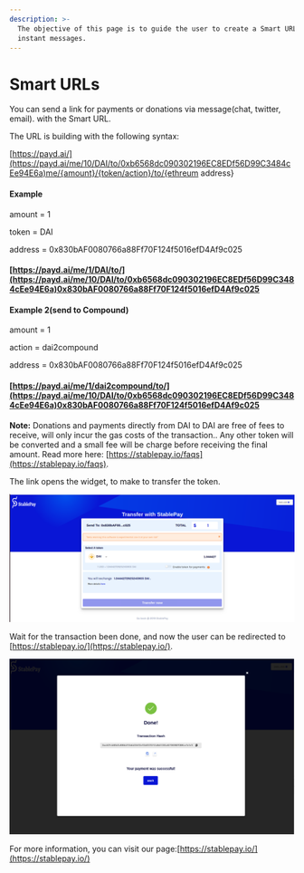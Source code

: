 ```yaml
---
description: >-
  The objective of this page is to guide the user to create a Smart URL for
  instant messages.
---
```


# Smart URLs

You can send a link for payments or donations via message\(chat, twitter, email\). with the Smart URL.

The URL is building with the following syntax:

[https://payd.ai/](https://payd.ai/me/10/DAI/to/0xb6568dc090302196EC8EDf56D99C3484cEe94E6a)me/{amount}/{token/action}/to/{ethreum address}

#### Example

amount = 1

token = DAI

address = 0x830bAF0080766a88Ff70F124f5016efD4Af9c025

#### [https://payd.ai/me/1/DAI/to/](https://payd.ai/me/10/DAI/to/0xb6568dc090302196EC8EDf56D99C3484cEe94E6a)0x830bAF0080766a88Ff70F124f5016efD4Af9c025

#### Example 2\(send to Compound\)

amount = 1

action = dai2compound

address = 0x830bAF0080766a88Ff70F124f5016efD4Af9c025

#### [https://payd.ai/me/1/dai2compound/to/](https://payd.ai/me/10/DAI/to/0xb6568dc090302196EC8EDf56D99C3484cEe94E6a)0x830bAF0080766a88Ff70F124f5016efD4Af9c025

**Note:** Donations and payments directly from DAI to DAI are free of fees to receive, will only incur the gas costs of the transaction.. Any other token will be converted and a small fee will be charge before receiving the final amount. Read more here: [https://stablepay.io/faqs](https://stablepay.io/faqs).

The link opens the widget, to make to transfer the token.

![](../.gitbook/assets/image%20%285%29.png)

Wait for the transaction been done, and now the user can be redirected to [https://stablepay.io/](https://stablepay.io/).

![](../.gitbook/assets/image%20%2810%29.png)

For more information, you can visit our page:[https://stablepay.io/](https://stablepay.io/)

